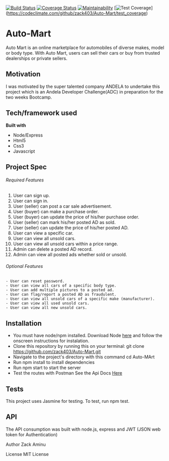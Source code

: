 [![Build Status](https://travis-ci.org/zack403/Auto-Mart.svg?branch=develop)](https://travis-ci.org/zack403/Auto-Mart) 
[![Coverage Status](https://coveralls.io/repos/github/zack403/Auto-Mart/badge.svg?branch=develop)](https://coveralls.io/github/zack403/Auto-Mart?branch=develop) 
[![Maintainability](https://api.codeclimate.com/v1/badges/8670f7db5047626ca096/maintainability)](https://codeclimate.com/github/zack403/Auto-Mart/maintainability)
[![Test Coverage](https://api.codeclimate.com/v1/badges/8670f7db5047626ca096/test_coverage)]
(https://codeclimate.com/github/zack403/Auto-Mart/test_coverage)



# Auto-Mart
Auto Mart is an online marketplace for automobiles of diverse makes, model or body type. With Auto Mart, users can sell their cars or buy from trusted dealerships or private sellers.


## Motivation
I was motivated by the super talented company ANDELA to undertake this project which is an Andela Developer Challenge(ADC) in preparation for the two weeks Bootcamp.

## Tech/framework used

**Built with**
   - Node/Express
   - Html5
   - Css3
   - Javascript 

## Project Spec

###### Required Features
1. User can sign up.
2. User can sign in.
3. User (seller) can post a car sale advertisement.
4. User (buyer) can make a purchase order.
5. User (buyer) can update the price of his/her purchase order.
6. User (seller) can mark his/her posted AD as sold.
7. User (seller) can update the price of his/her posted AD.
8. User can view a specific car.
9. User can view all unsold cars.
10. User can view all unsold cars within a price range.
11. Admin can delete a posted AD record.
12. Admin can view all posted ads whether sold or unsold.

###### Optional Features
    - User can reset password.
    - User can view all cars of a specific body type.
    - User can add multiple pictures to a posted ad.
    - User can flag/report a posted AD as fraudulent.
    - User can view all unsold cars of a specific make (manufacturer).
    - User can view all used unsold cars.
    - User can view all new unsold cars.

## Installation
   - You must have node/npm installed. Download Node [here](https://nodejs.org) and follow the        onscreen instructions for instalation.
   - Clone this repository by running this on your terminal: git clone https://github.com/zack403/Auto-Mart.git
   - Navigate to the project's directory with this command cd Auto-MArt
   - Run npm install to install dependencies
   - Run npm start to start the server
   - Test the routes with Postman See the Api Docs [Here]()

## Tests
This project uses Jasmine for testing. To test, run npm test.

## API
The API consumption was built with node.js, express and JWT (JSON web token for Authentication)

Author
Zack Aminu

License
MIT License